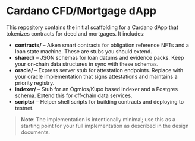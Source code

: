 # Cardano CFD/Mortgage dApp

This repository contains the initial scaffolding for a Cardano dApp that tokenizes contracts for deed and mortgages. It includes:

- **contracts/** – Aiken smart contracts for obligation reference NFTs and a loan state machine. These are stubs you should extend.
- **shared/** – JSON schemas for loan datums and evidence packs. Keep your on‑chain data structures in sync with these schemas.
- **oracle/** – Express server stub for attestation endpoints. Replace with your oracle implementation that signs attestations and maintains a priority registry.
- **indexer/** – Stub for an Ogmios/Kupo based indexer and a Postgres schema. Extend this for off‑chain data services.
- **scripts/** – Helper shell scripts for building contracts and deploying to testnet.

> **Note**: The implementation is intentionally minimal; use this as a starting point for your full implementation as described in the design documents.

